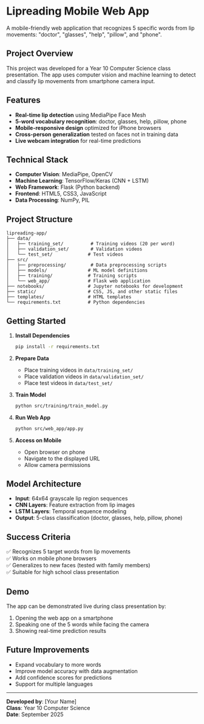 # Lipreading Mobile Web App

A mobile-friendly web application that recognizes 5 specific words from lip movements: "doctor", "glasses", "help", "pillow", and "phone".

## Project Overview

This project was developed for a Year 10 Computer Science class presentation. The app uses computer vision and machine learning to detect and classify lip movements from smartphone camera input.

## Features

- **Real-time lip detection** using MediaPipe Face Mesh
- **5-word vocabulary recognition**: doctor, glasses, help, pillow, phone
- **Mobile-responsive design** optimized for iPhone browsers
- **Cross-person generalization** tested on faces not in training data
- **Live webcam integration** for real-time predictions

## Technical Stack

- **Computer Vision**: MediaPipe, OpenCV
- **Machine Learning**: TensorFlow/Keras (CNN + LSTM)
- **Web Framework**: Flask (Python backend)
- **Frontend**: HTML5, CSS3, JavaScript
- **Data Processing**: NumPy, PIL

## Project Structure

```
lipreading-app/
├── data/
│   ├── training_set/          # Training videos (20 per word)
│   ├── validation_set/        # Validation videos
│   └── test_set/             # Test videos
├── src/
│   ├── preprocessing/         # Data preprocessing scripts
│   ├── models/               # ML model definitions
│   ├── training/             # Training scripts
│   └── web_app/              # Flask web application
├── notebooks/                # Jupyter notebooks for development
├── static/                   # CSS, JS, and other static files
├── templates/                # HTML templates
└── requirements.txt          # Python dependencies
```

## Getting Started

1. **Install Dependencies**
   ```bash
   pip install -r requirements.txt
   ```

2. **Prepare Data**
   - Place training videos in `data/training_set/`
   - Place validation videos in `data/validation_set/`
   - Place test videos in `data/test_set/`

3. **Train Model**
   ```bash
   python src/training/train_model.py
   ```

4. **Run Web App**
   ```bash
   python src/web_app/app.py
   ```

5. **Access on Mobile**
   - Open browser on phone
   - Navigate to the displayed URL
   - Allow camera permissions

## Model Architecture

- **Input**: 64x64 grayscale lip region sequences
- **CNN Layers**: Feature extraction from lip images
- **LSTM Layers**: Temporal sequence modeling
- **Output**: 5-class classification (doctor, glasses, help, pillow, phone)

## Success Criteria

✅ Recognizes 5 target words from lip movements  
✅ Works on mobile phone browsers  
✅ Generalizes to new faces (tested with family members)  
✅ Suitable for high school class presentation  

## Demo

The app can be demonstrated live during class presentation by:
1. Opening the web app on a smartphone
2. Speaking one of the 5 words while facing the camera
3. Showing real-time prediction results

## Future Improvements

- Expand vocabulary to more words
- Improve model accuracy with data augmentation
- Add confidence scores for predictions
- Support for multiple languages

---

**Developed by**: [Your Name]  
**Class**: Year 10 Computer Science  
**Date**: September 2025
